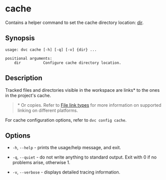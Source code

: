 # cache

Contains a helper command to set the <abbr>cache</abbr> directory location:
[dir](/doc/command-reference/cache/dir).

## Synopsis

```usage
usage: dvc cache [-h] [-q] [-v] {dir} ...

positional arguments:
    dir          Configure cache directory location.
```

## Description

Tracked files and directories visible in the <abbr>workspace</abbr> are links\*
to the ones in the project's <abbr>cache</abbr>.

> \* Or copies. Refer to
> [File link types](/doc/user-guide/data-management/large-dataset-optimization#file-link-types-for-the-dvc-cache)
> for more information on supported linking on different platforms.

For cache configuration options, refer to `dvc config cache`.

## Options

- `-h`, `--help` - prints the usage/help message, and exit.

- `-q`, `--quiet` - do not write anything to standard output. Exit with 0 if no
  problems arise, otherwise 1.

- `-v`, `--verbose` - displays detailed tracing information.
